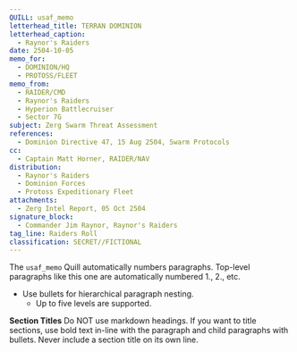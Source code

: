 ```yaml
---
QUILL: usaf_memo
letterhead_title: TERRAN DOMINION
letterhead_caption:
  - Raynor's Raiders
date: 2504-10-05
memo_for:
  - DOMINION/HQ
  - PROTOSS/FLEET
memo_from:
  - RAIDER/CMD
  - Raynor's Raiders
  - Hyperion Battlecruiser
  - Sector 7G
subject: Zerg Swarm Threat Assessment
references:
  - Dominion Directive 47, 15 Aug 2504, Swarm Protocols
cc:
  - Captain Matt Horner, RAIDER/NAV
distribution:
  - Raynor's Raiders
  - Dominion Forces
  - Protoss Expeditionary Fleet
attachments:
  - Zerg Intel Report, 05 Oct 2504
signature_block:
  - Commander Jim Raynor, Raynor's Raiders
tag_line: Raiders Roll
classification: SECRET//FICTIONAL
---
```


The `usaf_memo` Quill automatically numbers paragraphs. Top-level paragraphs like this one are automatically numbered 1., 2., etc.

- Use bullets for hierarchical paragraph nesting.
  - Up to five levels are supported.

**Section Titles** Do NOT use markdown headings. If you want to title sections, use bold text in-line with the paragraph and child paragraphs with bullets. Never include a section title on its own line.